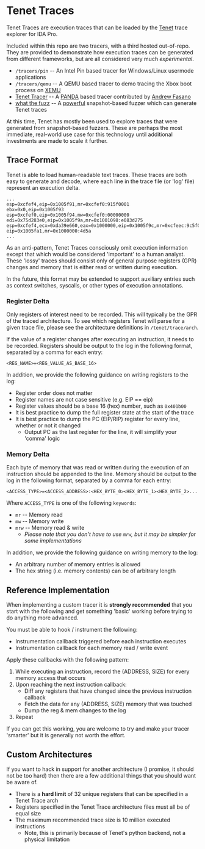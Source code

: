 # Tenet Traces

Tenet Traces are execution traces that can be loaded by the [Tenet](https://github.com/gaasedelen/tenet) trace explorer for IDA Pro.

Included within this repo are two tracers, with a third hosted out-of-repo. They are provided to demonstrate how execution traces can be generated from different frameworks, but are all considered very much *experimental*.

* `/tracers/pin` -- An Intel Pin based tracer for Windows/Linux usermode applications
* `/tracers/qemu` -- A QEMU based tracer to demo tracing the Xbox boot process on [XEMU](https://github.com/mborgerson/xemu)
* [Tenet Tracer](https://github.com/AndrewFasano/tenet_tracer) -- A [PANDA](https://github.com/panda-re/panda) based tracer contributed by [Andrew Fasano](https://twitter.com/andrewfasano)
* [what the fuzz](https://github.com/0vercl0k/wtf) -- A [powerful](https://blog.ret2.io/2021/07/21/wtf-snapshot-fuzzing/) snapshot-based fuzzer which can generate Tenet traces

At this time, Tenet has mostly been used to explore traces that were generated from snapshot-based fuzzers. These are perhaps the most immediate, real-world use case for this technology until additional investments are made to scale it further.

## Trace Format

Tenet is able to load human-readable text traces. These traces are both easy to generate and decode, where each line in the trace file (or 'log' file) represent an execution delta.

```
...
esp=0xcfef4,eip=0x1005f91,mr=0xcfef0:915f0001
ebx=0x0,eip=0x1005f93
esp=0xcfef0,eip=0x1005f94,mw=0xcfef0:00000000
edi=0x75d283e0,eip=0x1005f9a,mr=0x1001098:e083d275
esp=0xcfef4,ecx=0xda39e660,eax=0x1000000,eip=0x1005f9c,mr=0xcfeec:9c5f0001,mw=0xcfed0:f5410376
eip=0x1005fa1,mr=0x1000000:4d5a
...
```

As an anti-pattern, Tenet Traces consciously omit execution information except that which would be considered 'important' to a human analyst. These 'lossy' traces should consist only of general purpose registers (GPR) changes and memory that is either read or written during execution.

In the future, this format may be extended to support auxiliary entries such as context switches, syscalls, or other types of execution annotations. 

### Register Delta

Only registers of interest need to be recorded. This will typically be the GPR of the traced architecture. To see which registers Tenet will parse for a given trace file, please see the architecture  definitions in `/tenet/trace/arch`.

If the value of a register changes after executing an instruction, it needs to be recorded. Registers should be output to the log in the following format, separated by a comma for each entry:

```
<REG_NAME>=<REG_VALUE_AS_BASE_16>
```

In addition, we provide the following guidance on writing registers to the log:
* Register order does not matter
* Register names are not case sensitive (e.g. EIP == eip)
* Register values should be a base 16 (hex) number, such as `0x401b00`
* It is best practice to dump the full register state at the start of the trace
* It is best practice to dump the PC (EIP/RIP) register for every line, whether or not it changed
	 * Output PC as the last register for the line, it will simplify your 'comma' logic

### Memory Delta

Each byte of memory that was read or written during the execution of an instruction should be appended to the line. Memory should be output to the log in the following format, separated by a comma for each entry:

```
<ACCESS_TYPE>=<ACCESS_ADDRESS>:<HEX_BYTE_0><HEX_BYTE_1><HEX_BYTE_2>... 
```
Where `ACCESS_TYPE` is one of the following `keywords`:
* `mr` -- Memory read
* `mw` -- Memory write
* `mrw` -- Memory read & write
	* *Please note that you don't have to use `mrw`, but it may be simpler for some implementations*

In addition, we provide the following guidance on writing memory to the log:

* An arbitrary number of memory entries is allowed
* The hex string (i.e. memory contents) can be of arbitrary length 

## Reference Implementation

When implementing a custom tracer it is **strongly recommended** that you start with the following and get something 'basic' working before trying to do anything more advanced. 
 
You must be able to hook / instrument the following:

* Instrumentation callback triggered before each instruction executes
* Instrumentation callback for each memory read / write event

Apply these callbacks with the following pattern:

1. While executing an instruction, record the (ADDRESS, SIZE) for every memory access that occurs
2. Upon reaching the next instruction callback:
	*	Diff any registers that have changed since the previous instruction callback
	*	Fetch the data for any (ADDRESS, SIZE) memory that was touched
	*	Dump the reg & mem changes to the log
3. Repeat

If you can get this working, you are welcome to try and make your tracer 'smarter' but it is generally not worth the effort.

## Custom Architectures

If you want to hack in support for another architecture (I promise, it should not be too hard) then there are a few additional things that you should want be aware of.

* There is a **hard limit** of 32 unique registers that can be specified in a Tenet Trace arch
* Registers specified in the Tenet Trace architecture files must all be of equal size
* The maximum recommended trace size is 10 million executed instructions
	* Note, this is primarily because of Tenet's python backend, not a physical limitation
